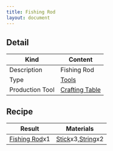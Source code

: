 ```yaml
---
title: Fishing Rod
layout: document
---
```

## Detail

|Kind|Content|
|---|---|
|Description|Fishing Rod|
|Type|[Tools](Tools)|
|Production Tool|[Crafting Table](Crafting_Table)|

## Recipe

|Result|Materials|
|---|---|
|[Fishing Rod](Fishing_Rod)x1|[Stick](Stick)x3,[String](String)x2|

